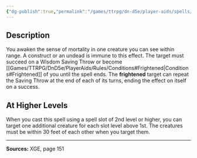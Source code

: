 ```yaml
---
{"dg-publish":true,"permalink":"/games/ttrpg/dn-d5e/player-aids/spells/level-1/cause-fear/","tags":["TTRPG/DND/5e","verbal","concentration","debuff","Spell"],"noteIcon":""}
---
```



## Description
You awaken the sense of mortality in one creature you can see within range.
A construct or an undead is immune to this effect.
The target must succeed on a Wisdom Saving Throw or become [[Games/TTRPG/DnD5e/PlayerAids/Rules/Conditions#Frightened\|Conditions#Frightened]] of you until the spell ends.
The **frightened** target can repeat the Saving Throw at the end of each of its turns, ending the effect on itself on a success.

## At Higher Levels
When you cast this spell using a spell slot of 2nd level or higher, you can target one additional creature for each slot level above 1st.
The creatures must be within 30 feet of each other when you target them.

---

**Sources:** XGE, page 151
